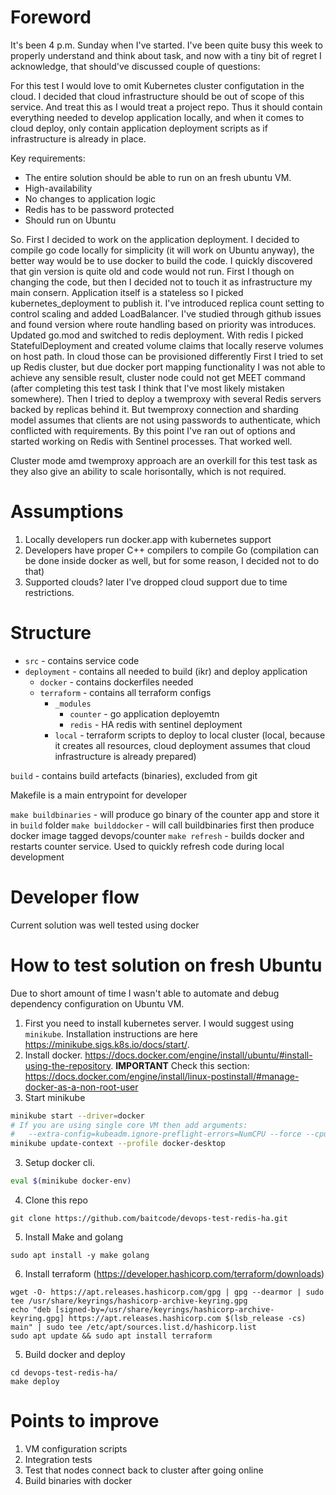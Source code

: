 # Foreword

It's been 4 p.m. Sunday when I've started. I've been quite busy this week to properly understand and think about task, and now 
with a tiny bit of regret I acknowledge, that should've discussed couple of questions:

For this test I would love to omit Kubernetes cluster configutation in the cloud. I decided that cloud infrastructure should be out of scope of this service.
And treat this as I would treat a project repo. Thus it should contain everything needed to develop application locally, and when it comes to cloud deploy, 
only contain application deployment scripts as if infrastructure is already in place.

Key requirements:
- The entire solution should be able to run on an fresh ubuntu VM.
- High-availability
- No changes to application logic
- Redis has to be password protected
- Should run on Ubuntu 

So. First I decided to work on the application deployment. I decided to compile go code locally for simplicity (it will work on Ubuntu anyway), 
the better way would be to use docker to build the code.
I quickly discovered that gin version is quite old and code would not run. First I though on changing the code, but then I decided not to touch it as infrastructure my main consern.
Application itself is a stateless so I picked kubernetes_deployment to publish it. I've introduced replica count setting to control scaling and added LoadBalancer.
I've studied through github issues and found version where route handling based on priority was introduces. Updated go.mod and switched to redis deployment.
With redis I picked StatefulDeployment and created volume claims that locally reserve volumes on host path. In cloud those can be provisioned differently
First I tried to set up Redis cluster, but due docker port mapping functionality I was not able to achieve any sensible result, cluster node could not get MEET command (after completing this test task I think that I've most likely mistaken somewhere). 
Then I tried to deploy a twemproxy with several Redis servers backed by replicas behind it. But twemproxy connection and sharding model assumes that clients are not using passwords to authenticate, which conflicted with requirements.
By this point I've ran out of options and started working on Redis with Sentinel processes. That worked well. 

Cluster mode amd twemproxy approach are an overkill for this test task as they also give an ability to scale horisontally, which is not required.

# Assumptions

1. Locally developers run docker.app with kubernetes support
2. Developers have proper C++ compilers to compile Go (compilation can be done inside docker as well, but for some reason, I decided not to do that)
3. Supported clouds? later I've dropped cloud support due to time restrictions.

# Structure

* `src` - contains service code
* `deployment` - contains all needed to build (ikr) and deploy application
    * `docker` - contains dockerfiles needed
    * `terraform` - contains all terraform configs
        * `_modules` 
            * `counter` - go application deployemtn
            * `redis` - HA redis with sentinel deployment
        * `local` - terraform scripts to deploy to local cluster (local, because it creates all resources, cloud deployment assumes that cloud infrastructure is already prepared)

`build` - contains build artefacts (binaries), excluded from git

Makefile is a main entrypoint for developer

`make buildbinaries` - will produce go binary of the counter app and store it in `build` folder
`make builddocker` - will call buildbinaries first then produce docker image tagged devops/counter
`make refresh` - builds docker and restarts counter service. Used to quickly refresh code during local development

# Developer flow

Current solution was well tested using docker

# How to test solution on fresh Ubuntu

Due to short amount of time I wasn't able to automate and debug dependency configuration on Ubuntu VM. 

1) First you need to install kubernetes server. I would suggest using `minikube`. Installation instructions are here https://minikube.sigs.k8s.io/docs/start/.
2) Install docker. https://docs.docker.com/engine/install/ubuntu/#install-using-the-repository. 
__IMPORTANT__ Check this section: https://docs.docker.com/engine/install/linux-postinstall/#manage-docker-as-a-non-root-user
3) Start minikube

```bash
minikube start --driver=docker
# If you are using single core VM then add arguments:
#   --extra-config=kubeadm.ignore-preflight-errors=NumCPU --force --cpus=1
minikube update-context --profile docker-desktop
```

3) Setup docker cli.
```bash
eval $(minikube docker-env)
```

4) Clone this repo
```
git clone https://github.com/baitcode/devops-test-redis-ha.git
```

5) Install Make and golang
```
sudo apt install -y make golang
```

6) Install terraform (https://developer.hashicorp.com/terraform/downloads)
```
wget -O- https://apt.releases.hashicorp.com/gpg | gpg --dearmor | sudo tee /usr/share/keyrings/hashicorp-archive-keyring.gpg
echo "deb [signed-by=/usr/share/keyrings/hashicorp-archive-keyring.gpg] https://apt.releases.hashicorp.com $(lsb_release -cs) main" | sudo tee /etc/apt/sources.list.d/hashicorp.list
sudo apt update && sudo apt install terraform
```

5) Build docker and deploy
```
cd devops-test-redis-ha/
make deploy
```

# Points to improve

1) VM configuration scripts
2) Integration tests
3) Test that nodes connect back to cluster after going online
4) Build binaries with docker